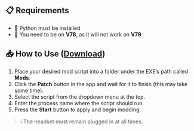 ## 📋 Requirements

- 🔧 Python must be installed  
- 🛑 You need to be on **V78**, as it will not work on **V79**  

## 📥 How to Use ([Download](https://github.com/vartives/Meta-Quest-Patcher/releases/download/Release/MetaQuestPatcher.exe))

1. Place your desired mod script into a folder under the EXE’s path called **Mods**.  
2. Click the **Patch** button in the app and wait for it to finish (this may take some time).  
3. Select the script from the dropdown menu at the top.  
4. Enter the process name where the script should run.  
5. Press the **Start** button to apply and begin modding.  

> ℹ️ The headset must remain plugged in at all times.
